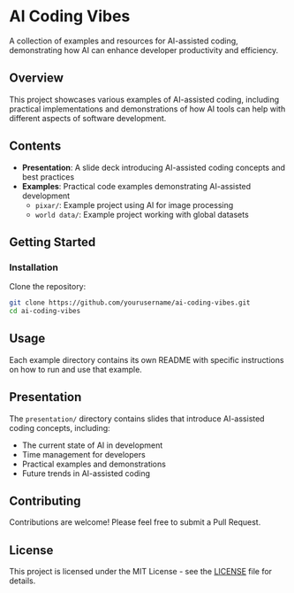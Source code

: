 # AI Coding Vibes

A collection of examples and resources for AI-assisted coding, demonstrating how AI can enhance developer productivity and efficiency.

## Overview

This project showcases various examples of AI-assisted coding, including practical implementations and demonstrations of how AI tools can help with different aspects of software development.

## Contents

- **Presentation**: A slide deck introducing AI-assisted coding concepts and best practices
- **Examples**: Practical code examples demonstrating AI-assisted development
  - `pixar/`: Example project using AI for image processing
  - `world data/`: Example project working with global datasets

## Getting Started

### Installation

Clone the repository:
   ```bash
   git clone https://github.com/yourusername/ai-coding-vibes.git
   cd ai-coding-vibes
   ```

## Usage

Each example directory contains its own README with specific instructions on how to run and use that example.

## Presentation

The `presentation/` directory contains slides that introduce AI-assisted coding concepts, including:
- The current state of AI in development
- Time management for developers
- Practical examples and demonstrations
- Future trends in AI-assisted coding

## Contributing

Contributions are welcome! Please feel free to submit a Pull Request.

## License

This project is licensed under the MIT License - see the [LICENSE](LICENSE) file for details.


